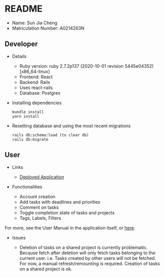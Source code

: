 # README

- Name: Sun Jia Cheng
- Matriculation Number: A0214263N

## Developer

- Details

  - Ruby version: ruby 2.7.2p137 (2020-10-01 revision 5445e04352) [x86_64-linux]
  - Frontend: React
  - Backend: Rails
  - Uses react-rails
  - Database: Postgres

- Installing dependencies

  ```
  bundle install
  yarn install
  ```

- Resetting database and using the most recent migrations
  ```
  rails db:schema:load (to clear db)
  rails db:migrate
  ```

## User

- Links

  - [Deployed Application](secure-shelf-48205.herokuapp.com/)

- Functionalities

  - Account creation
  - Add tasks with deadlines and priorities
  - Comment on tasks
  - Toggle completion state of tasks and projects
  - Tags, Labels, Filters

For more, see the User Manual in the application itself, or [here](https://github.com/sunjc826/todo-list/blob/main/submission/final/UserManual.pdf).

- Issues

  - Deletion of tasks on a shared project is currently problematic. Because fetch after deletion will only fetch tasks belonging to the current user. i.e. Tasks created by other users will not be fetched. For now, a manual refresh/remounting is required.
    Creation of tasks on a shared project is ok.
